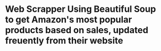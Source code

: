 # Web Scrapper Using Beautiful Soup to get Amazon's most popular products based on sales, updated freuently from their website
